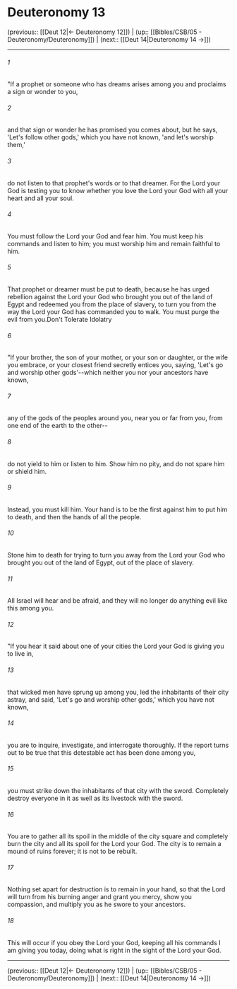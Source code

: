 # Deuteronomy 13

(previous:: [[Deut 12|← Deuteronomy 12]]) | (up:: [[Bibles/CSB/05 - Deuteronomy/Deuteronomy]]) | (next:: [[Deut 14|Deuteronomy 14 →]])

***


###### 1 
"If a prophet or someone who has dreams arises among you and proclaims a sign or wonder to you, 

###### 2 
and that sign or wonder he has promised you comes about, but he says, 'Let's follow other gods,' which you have not known, 'and let's worship them,' 

###### 3 
do not listen to that prophet's words or to that dreamer. For the Lord your God is testing you to know whether you love the Lord your God with all your heart and all your soul. 

###### 4 
You must follow the Lord your God and fear him. You must keep his commands and listen to him; you must worship him and remain faithful to him. 

###### 5 
That prophet or dreamer must be put to death, because he has urged rebellion against the Lord your God who brought you out of the land of Egypt and redeemed you from the place of slavery, to turn you from the way the Lord your God has commanded you to walk. You must purge the evil from you.Don't Tolerate Idolatry 

###### 6 
"If your brother, the son of your mother, or your son or daughter, or the wife you embrace, or your closest friend secretly entices you, saying, 'Let's go and worship other gods'--which neither you nor your ancestors have known, 

###### 7 
any of the gods of the peoples around you, near you or far from you, from one end of the earth to the other-- 

###### 8 
do not yield to him or listen to him. Show him no pity, and do not spare him or shield him. 

###### 9 
Instead, you must kill him. Your hand is to be the first against him to put him to death, and then the hands of all the people. 

###### 10 
Stone him to death for trying to turn you away from the Lord your God who brought you out of the land of Egypt, out of the place of slavery. 

###### 11 
All Israel will hear and be afraid, and they will no longer do anything evil like this among you. 

###### 12 
"If you hear it said about one of your cities the Lord your God is giving you to live in, 

###### 13 
that wicked men have sprung up among you, led the inhabitants of their city astray, and said, 'Let's go and worship other gods,' which you have not known, 

###### 14 
you are to inquire, investigate, and interrogate thoroughly. If the report turns out to be true that this detestable act has been done among you, 

###### 15 
you must strike down the inhabitants of that city with the sword. Completely destroy everyone in it as well as its livestock with the sword. 

###### 16 
You are to gather all its spoil in the middle of the city square and completely burn the city and all its spoil for the Lord your God. The city is to remain a mound of ruins forever; it is not to be rebuilt. 

###### 17 
Nothing set apart for destruction is to remain in your hand, so that the Lord will turn from his burning anger and grant you mercy, show you compassion, and multiply you as he swore to your ancestors. 

###### 18 
This will occur if you obey the Lord your God, keeping all his commands I am giving you today, doing what is right in the sight of the Lord your God.

***

(previous:: [[Deut 12|← Deuteronomy 12]]) | (up:: [[Bibles/CSB/05 - Deuteronomy/Deuteronomy]]) | (next:: [[Deut 14|Deuteronomy 14 →]])
